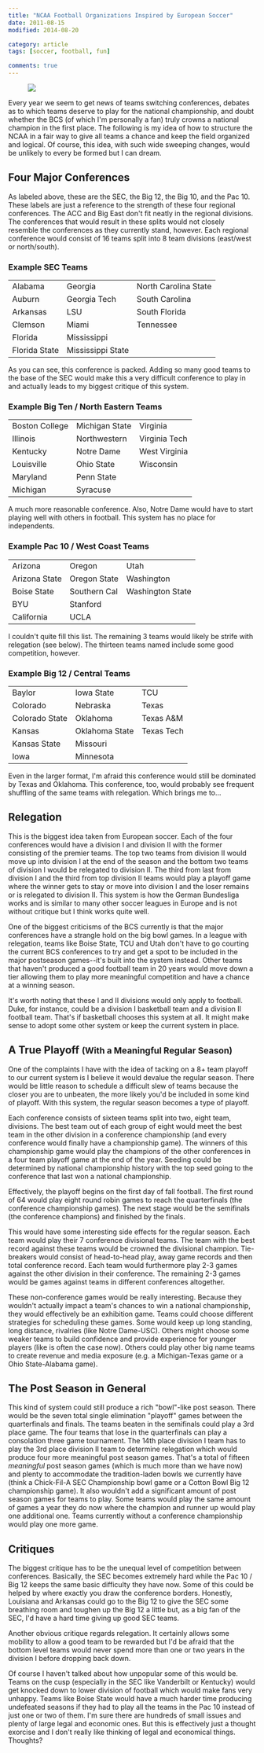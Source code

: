 ```yaml
---
title: "NCAA Football Organizations Inspired by European Soccer"
date: 2011-08-15
modified: 2014-08-20

category: article
tags: [soccer, football, fun]

comments: true
---
```


<figure>
	<img src="/images/projects/football-conference-map.png">
	<figcaption></figcaption>
</figure>

Every year we seem to get news of teams switching conferences, debates as to which teams deserve to play for the national championship, and doubt whether the BCS (of which I'm personally a fan) truly crowns a national champion in the first place. The following is my idea of how to structure the NCAA in a fair way to give all teams a chance and keep the field organized and logical. Of course, this idea, with such wide sweeping changes, would be unlikely to every be formed but I can dream.

## Four Major Conferences

As labeled above, these are the SEC, the Big 12, the Big 10, and the Pac 10. These labels are just a reference to the strength of these four regional conferences. The ACC and Big East don't fit neatly in the regional divisions. The conferences that would result in these splits would not closely resemble the conferences as they currently stand, however. Each regional conference would consist of 16 teams split into 8 team divisions (east/west or north/south).

### Example SEC Teams

<table>
	<tbody>
		<tr>
			<td>Alabama</td><td>Georgia</td><td>North Carolina State</td>
		</tr>
		<tr>
			<td>Auburn</td><td>Georgia Tech</td><td>South Carolina</td>
		</tr>
		<tr>
			<td>Arkansas</td><td>LSU</td><td>South Florida</td>
		</tr>
		<tr>
			<td>Clemson</td><td>Miami</td><td>Tennessee</td>
		</tr>
		<tr>
			<td>Florida</td><td>Mississippi</td><td></td>
		</tr>
		<tr>
			<td>Florida State</td><td>Mississippi State</td><td></td>
		</tr>
	</tbody>
</table>

As you can see, this conference is packed. Adding so many good teams to the base of the SEC would make this a very difficult conference to play in and actually leads to my biggest critique of this system.

### Example Big Ten / North Eastern Teams

<table>
	<tbody>
		<tr>
			<td>Boston College</td><td>Michigan State</td><td>Virginia</td>
		</tr>
		<tr>
			<td>Illinois</td><td>Northwestern</td><td>Virginia Tech</td>
		</tr>
		<tr>
			<td>Kentucky</td><td>Notre Dame</td><td>West Virginia</td>
		</tr>
		<tr>
			<td>Louisville</td><td>Ohio State</td><td>Wisconsin</td>
		</tr>
		<tr>
			<td>Maryland</td><td>Penn State</td>
		</tr>
		<tr>
			<td>Michigan</td><td>Syracuse</td>
		</tr>
	</tbody>
</table>

A much more reasonable conference. Also, Notre Dame would have to start playing well with others in football. This system has no place for independents.

### Example Pac 10 / West Coast Teams

<table>
	<tbody>
		<tr>
			<td>Arizona</td><td>Oregon</td><td>Utah</td>
		</tr>
		<tr>
			<td>Arizona State</td><td>Oregon State</td><td>Washington</td>
		</tr>
		<tr>
			<td>Boise State</td><td>Southern Cal</td><td>Washington State</td>
		</tr>
		<tr>
			<td>BYU</td><td>Stanford</td>
		</tr>
		<tr>
			<td>California</td><td>UCLA</td>
		</tr>
	</tbody>
</table>

I couldn't quite fill this list. The remaining 3 teams would likely be strife with relegation (see below). The thirteen teams named include some good competition, however.

### Example Big 12 / Central Teams

<table>
	<tbody>
		<tr>
			<td>Baylor</td><td>Iowa State</td><td>TCU</td>
		</tr>
		<tr>
			<td>Colorado</td><td>Nebraska</td><td>Texas</td>
		</tr>
		<tr>
			<td>Colorado State</td><td>Oklahoma</td><td>Texas A&amp;M</td>
		</tr>
		<tr>
			<td>Kansas</td><td>Oklahoma State</td><td>Texas Tech</td>
		</tr>
		<tr>
			<td>Kansas State</td><td>Missouri</td>
		</tr>
		<tr>
			<td>Iowa</td><td>Minnesota</td>
		</tr>
	</tbody>
</table>

Even in the larger format, I'm afraid this conference would still be dominated by Texas and Oklahoma. This conference, too, would probably see frequent shuffling of the same teams with relegation. Which brings me to...

## Relegation

This is the biggest idea taken from European soccer. Each of the four conferences would have a division I and division II with the former consisting of the premier teams. The top two teams from division II would move up into division I at the end of the season and the bottom two teams of division I would be relegated to division II. The third from last from division I and the third from top division II teams would play a playoff game where the winner gets to stay or move into division I and the loser remains or is relegated to division II. This system is how the German Bundesliga works and is similar to many other soccer leagues in Europe and is not without critique but I think works quite well.

One of the biggest criticisms of the BCS currently is that the major conferences have a strangle hold on the big bowl games. In a league with relegation, teams like Boise State, TCU and Utah don't have to go courting the current BCS conferences to try and get a spot to be included in the major postseason games--it's built into the system instead. Other teams that haven't produced a good football team in 20 years would move down a tier allowing them to play more meaningful competition and have a chance at a winning season.

It's worth noting that these I and II divisions would only apply to football. Duke, for instance, could be a division I basketball team and a division II football team. That's if basketball chooses this system at all. It might make sense to adopt some other system or keep the current system in place.

<h2>A True Playoff <small>(With a Meaningful Regular Season)</small></h2>

One of the complaints I have with the idea of tacking on a 8+ team playoff to our current system is I believe it would devalue the regular season. There would be little reason to schedule a difficult slew of teams because the closer you are to unbeaten, the more likely you'd be included in some kind of playoff. With this system, the regular season becomes a type of playoff.

Each conference consists of sixteen teams split into two, eight team, divisions. The best team out of each group of eight would meet the best team in the other division in a conference championship (and every conference would finally have a championship game). The winners of this championship game would play the champions of the other conferences in a four team playoff game at the end of the year. Seeding could be determined by national championship history with the top seed going to the conference that last won a national championship.

Effectively, the playoff begins on the first day of fall football. The first round of 64 would play eight round robin games to reach the quarterfinals (the conference championship games). The next stage would be the semifinals (the conference champions) and finished by the finals.

This would have some interesting side effects for the regular season. Each team would play their 7 conference divisional teams. The team with the best record against these teams would be crowned the divisional champion. Tie-breakers would consist of head-to-head play, away game records and then total conference record. Each team would furthermore play 2-3 games against the other division in their conference. The remaining 2-3 games would be games against teams in different conferences altogether.

These non-conference games would be really interesting. Because they wouldn't actually impact a team's chances to win a national championship, they would effectively be an exhibition game. Teams could choose different strategies for scheduling these games. Some would keep up long standing, long distance, rivalries (like Notre Dame-USC). Others might choose some weaker teams to build confidence and provide experience for younger players (like is often the case now). Others could play other big name teams to create revenue and media exposure (e.g. a Michigan-Texas game or a Ohio State-Alabama game).

## The Post Season in General

This kind of system could still produce a rich "bowl"-like post season. There would be the seven total single elimination "playoff" games between the quarterfinals and finals. The teams beaten in the semifinals could play a 3rd place game. The four teams that lose in the quarterfinals can play a consolation three game tournament. The 14th place division I team has to play the 3rd place division II team to determine relegation which would produce four more meaningful post season games. That's a total of fifteen *meaningful* post season games (which is much more than we have now) and plenty to accommodate the tradition-laden bowls we currently have (think a Chick-Fil-A SEC Championship bowl game or a Cotton Bowl Big 12 championship game). It also wouldn't add a significant amount of post season games for teams to play. Some teams would play the same amount of games a year they do now where the champion and runner up would play one additional one. Teams currently without a conference championship would play one more game.

## Critiques

The biggest critique has to be the unequal level of competition between conferences. Basically, the SEC becomes extremely hard while the Pac 10 / Big 12 keeps the same basic difficulty they have now. Some of this could be helped by where exactly you draw the conference borders. Honestly, Louisiana and Arkansas could go to the Big 12 to give the SEC some breathing room and toughen up the Big 12 a little but, as a big fan of the SEC, I'd have a hard time giving up good SEC teams.

Another obvious critique regards relegation. It certainly allows some mobility to allow a good team to be rewarded but I'd be afraid that the bottom level teams would never spend more than one or two years in the division I before dropping back down.

Of course I haven't talked about how unpopular some of this would be. Teams on the cusp (especially in the SEC like Vanderbilt or Kentucky) would get knocked down to lower division of football which would make fans very unhappy. Teams like Boise State would have a much harder time producing undefeated seasons if they had to play all the teams in the Pac 10 instead of just one or two of them. I'm sure there are hundreds of small issues and plenty of large legal and economic ones. But this is effectively just a thought exorcise and I don't really like thinking of legal and economical things. Thoughts?
